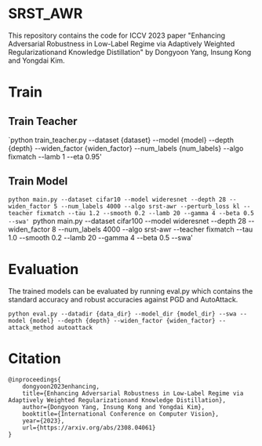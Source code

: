 # SRST_AWR
This repository contains the code for ICCV 2023 paper "Enhancing Adversarial Robustness in Low-Label Regime via Adaptively Weighted Regularizationand Knowledge Distillation" by Dongyoon Yang, Insung Kong and Yongdai Kim.



# Train

## Train Teacher

`python train_teacher.py --dataset {dataset} --model {model} --depth {depth} --widen_factor {widen_factor} --num_labels {num_labels} --algo fixmatch --lamb 1 --eta 0.95'

## Train Model

`python main.py --dataset cifar10 --model wideresnet --depth 28 --widen_factor 5 --num_labels 4000 --algo srst-awr --perturb_loss kl --teacher fixmatch --tau 1.2 --smooth 0.2 --lamb 20 --gamma 4 --beta 0.5 --swa'
`python main.py --dataset cifar100 --model wideresnet --depth 28 --widen_factor 8 --num_labels 4000 --algo srst-awr --teacher fixmatch --tau 1.0 --smooth 0.2 --lamb 20 --gamma 4 --beta 0.5 --swa'

# Evaluation

The trained models can be evaluated by running eval.py which contains the standard accuracy and robust accuracies against PGD and AutoAttack.

`python eval.py --datadir {data_dir} --model_dir {model_dir} --swa --model {model} --depth {depth} --widen_factor {widen_factor} --attack_method autoattack`

# Citation


```
@inproceedings{
    dongyoon2023enhancing,
    title={Enhancing Adversarial Robustness in Low-Label Regime via Adaptively Weighted Regularizationand Knowledge Distillation},
    author={Dongyoon Yang, Insung Kong and Yongdai Kim},
    booktitle={International Conference on Computer Vision},
    year={2023},
    url={https://arxiv.org/abs/2308.04061}
}
```
